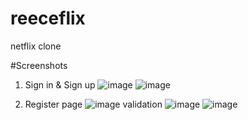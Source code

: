 # reeceflix
netflix clone

#Screenshots
1. Sign in & Sign up
![image](https://user-images.githubusercontent.com/14232865/116822011-4154ab00-ab85-11eb-8db0-71fbfeaef17d.png)
![image](https://user-images.githubusercontent.com/14232865/116822034-62b59700-ab85-11eb-977b-8eb53d9b57a7.png)


2. Register page
![image](https://user-images.githubusercontent.com/14232865/116822047-719c4980-ab85-11eb-8947-a3e9287ea210.png)
validation
![image](https://user-images.githubusercontent.com/14232865/116822132-bcb65c80-ab85-11eb-985e-58fa965c9e78.png)
![image](https://user-images.githubusercontent.com/14232865/116822171-f6876300-ab85-11eb-986b-d320efed2aa5.png)
